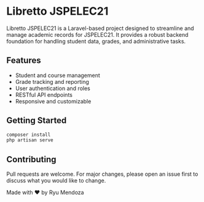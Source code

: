 # Libretto JSPELEC21

Libretto JSPELEC21 is a Laravel-based project designed to streamline and manage academic records for JSPELEC21. It provides a robust backend foundation for handling student data, grades, and administrative tasks.

## Features

- Student and course management
- Grade tracking and reporting
- User authentication and roles
- RESTful API endpoints
- Responsive and customizable

## Getting Started

```bash
composer install
php artisan serve
```

## Contributing

Pull requests are welcome. For major changes, please open an issue first to discuss what you would like to change.

Made with ❤️ by Ryu Mendoza
